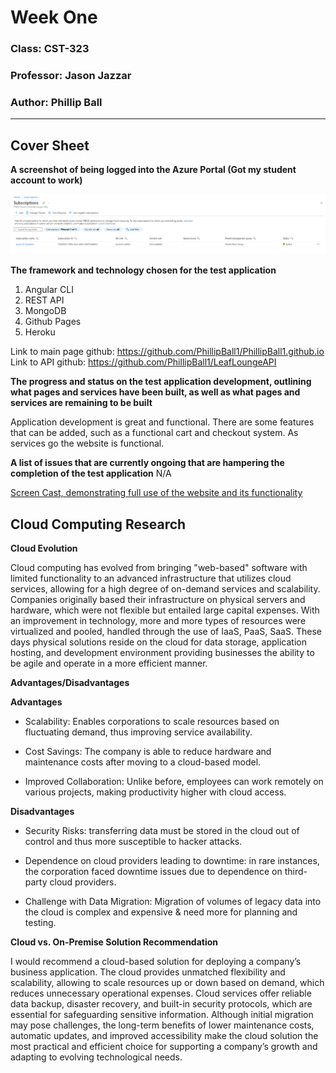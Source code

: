 # Week One

### Class: CST-323
### Professor: Jason Jazzar
### Author: Phillip Ball

---

## Cover Sheet


**A screenshot of being logged into the Azure Portal (Got my student account to work)**

![1](docs/1.png)

**The framework and technology chosen for the test application**

1. Angular CLI
2. REST API
3. MongoDB
4. Github Pages
5. Heroku

Link to main page github: https://github.com/PhillipBall1/PhillipBall1.github.io<br>
Link to API github: https://github.com/PhillipBall1/LeafLoungeAPI

**The progress and status on the test application development, outlining what pages and services have been built, as well as what pages and services are remaining to be built** 

Application development is great and functional. There are some features that can be added, such as a functional cart and checkout system. As services go the website is functional.

**A list of issues that are currently ongoing that are hampering the completion of the test application** N/A

[Screen Cast, demonstrating full use of the website and its functionality](https://www.youtube.com/watch?v=TemviAMneaM)

## Cloud Computing Research

**Cloud Evolution**

Cloud computing has evolved from bringing "web-based" software with limited functionality to an advanced infrastructure that utilizes cloud services, allowing for a high degree of on-demand services and scalability. Companies originally based their infrastructure on physical servers and hardware, which were not flexible but entailed large capital expenses. With an improvement in technology, more and more types of resources were virtualized and pooled, handled through the use of IaaS, PaaS, SaaS. These days physical solutions reside on the cloud for data storage, application hosting, and development environment providing businesses the ability to be agile and operate in a more efficient manner.

**Advantages/Disadvantages**

**Advantages**

- Scalability: Enables corporations to scale resources based on fluctuating demand, thus improving service availability.

- Cost Savings: The company is able to reduce hardware and maintenance costs after moving to a cloud-based model.

- Improved Collaboration: Unlike before, employees can work remotely on various projects, making productivity higher with cloud access.

**Disadvantages**

- Security Risks: transferring data must be stored in the cloud out of control and thus more susceptible to hacker attacks.

- Dependence on cloud providers leading to downtime: in rare instances, the corporation faced downtime issues due to dependence on third-party cloud providers.

- Challenge with Data Migration: Migration of volumes of legacy data into the cloud is complex and expensive & need more for planning and testing.

**Cloud vs. On-Premise Solution Recommendation**

I would recommend a cloud-based solution for deploying a company’s business application. The cloud provides unmatched flexibility and scalability, allowing to scale resources up or down based on demand, which reduces unnecessary operational expenses. Cloud services offer reliable data backup, disaster recovery, and built-in security protocols, which are essential for safeguarding sensitive information. Although initial migration may pose challenges, the long-term benefits of lower maintenance costs, automatic updates, and improved accessibility make the cloud solution the most practical and efficient choice for supporting a company’s growth and adapting to evolving technological needs.